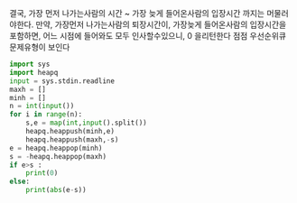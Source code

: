 결국, 가장 먼저 나가는사람의 시간 ~ 가장 늦게 들어온사람의 입장시간 까지는 머물러야한다.
만약, 가장먼저 나가는사람의 퇴장시간이, 가장늦게 들어온사람의 입장시간을 포함하면,
어느 시점에 들어와도 모두 인사할수있으니, 0 을리턴한다
점점 우선순위큐 문제유형이 보인다
```python
import sys
import heapq
input = sys.stdin.readline
maxh = []
minh = []
n = int(input())
for i in range(n):
    s,e = map(int,input().split())
    heapq.heappush(minh,e)
    heapq.heappush(maxh,-s)
e = heapq.heappop(minh)
s = -heapq.heappop(maxh)
if e>s :
    print(0)
else:
    print(abs(e-s))



```